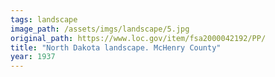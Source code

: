 ```yaml
---
tags: landscape
image_path: /assets/imgs/landscape/5.jpg
original_path: https://www.loc.gov/item/fsa2000042192/PP/
title: "North Dakota landscape. McHenry County"
year: 1937
---
```




